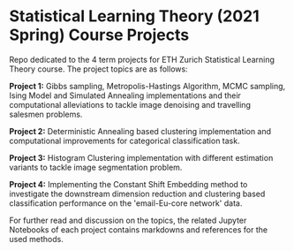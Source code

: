 # Statistical Learning Theory (2021 Spring) Course Projects

Repo dedicated to the 4 term projects for ETH Zurich Statistical Learning Theory course. The project topics are as follows:

**Project 1:** Gibbs sampling, Metropolis-Hastings Algorithm, MCMC sampling, Ising Model and Simulated Annealing implementations and their computational alleviations to tackle image denoising and travelling salesmen problems.

**Project 2:** Deterministic Annealing based clustering implementation and computational improvements for categorical classification task.

**Project 3:** Histogram Clustering implementation with different estimation variants to tackle image segmentation problem.

**Project 4:** Implementing the Constant Shift Embedding method to investigate the downstream dimension reduction and clustering based classification performance on the 'email-Eu-core network' data.

For further read and discussion on the topics, the related Jupyter Notebooks of each project contains markdowns and references for the used methods. 
